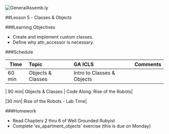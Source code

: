 ![GeneralAssemb.ly](../assets/ICL_icons/instr_agenda.png)

##Lesson 5 - Classes & Objects


###Learning Objectives

-	Create and implement custom classes.
-	Define why attr_accessor is necessary.


###Schedule


| Time        | Topic| GA ICLS| Comments |
| ------------- |:-------------|:-------------------|:-------------------|
| 60 min | Objects & Classes | Intro to Classes & Objects |

| 90 min| Objects & Classes | Code Along: Rise of the Robots|

|30 min| Rise of the Robots - Lab Time|


###Homework

-  Read Chapters 2 thru 6 of Well Grounded Rubyist
-  Complete 'ex_apartment_objects' exercise (this is due on Monday)
